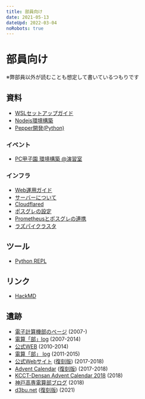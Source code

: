 ```yaml
---
title: 部員向け
date: 2021-05-13
dateUpd: 2022-03-04
noRobots: true
---
```


# 部員向け

※弊部員以外が読むことも想定して書いているつもりです

## 資料
<!-- 内容に文句があるならプルリクでも投げてください。 -->

- [WSLセットアップガイド](/docs/wsl2-setup/)
- [Nodejs環境構築](/docs/setup-node/)
- [Pepper開発(Python)](/docs/pepper/)

### イベント

- [PC甲子園 環境構築 @演習室](/inner/pck-env/)

### インフラ

- [Web運用ガイド](/inner/infra/web/)
- [サーバーについて](/inner/infra/servers/)
- [Cloudflared](/inner/infra/cloudflared/)
- [ポスグレの設定](/inner/infra/postgresql/)
- [Prometheusとポスグレの連携](/inner/infra/prom-pgdb/)
- [ラズパイクラスタ](/dev/cluster/)

## ツール

- [Python REPL](/tools/py)

## リンク

- [HackMD](https://hackmd.io/team/kcctdensan)

## 遺跡

- [電子計算機部のページ](http://www.kobe-kosen.ac.jp/groups/densan/) (2007-)
- [電算「部」log](http://kcctdensan.blog118.fc2.com/) (2007-2014)
- [公式WEB](http://www.kobe-kosen.ac.jp/groups/densan/old/) (2010-2014)
- [電算「部」 log](https://web.archive.org/web/20160804005959/http://kcctdensan.sblo.jp/) (2011-2015)
- [公式Webサイト](https://kcctdensan.github.io/) ([復刻版](/old/v0/)) (2017-2018)
- [Advent Calendar](https://kcctdensan.github.io/AdventC.html) ([復刻版](/old/v0/AdventC.html)) (2017-2018)
- [KCCT-Densan Advent Calendar 2018](https://adventar.org/calendars/3555) (2018)
- [神戸高専電算部ブログ](https://kcctdensan.github.io/Blog/) (2018)
- [d3bu.net](https://d3bu.net) ([復刻版](/old/v1/)) (2021)
